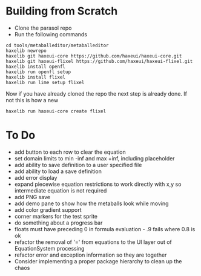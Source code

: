 # Building from Scratch

   + Clone the parasol repo
   + Run the following commands
```
cd tools/metaballeditor/metaballeditor
haxelib newrepo
haxelib git haxeui-core https://github.com/haxeui/haxeui-core.git
haxelib git haxeui-flixel https://github.com/haxeui/haxeui-flixel.git
haxelib install openfl
haxelib run openfl setup
haxelib install flixel
haxelib run lime setup flixel
```

Now if you have already cloned the repo the next step is already done. If not this is how a new
```
haxelib run haxeui-core create flixel
```

# To Do

   * add button to each row to clear the equation
   * set domain limits to min -inf and max +inf, including placeholder
   * add ability to save definition to a user specified file
   * add ability to load a save definition
   * add error display
   * expand piecewise equation restrictions to work directly with x,y so intermediate equation is not required
   * add PNG save
   * add demo pane to show how the metaballs look while moving
   * add color gradient support
   * corner markers for the test sprite
   * do something about a progress bar
   * floats must have preceding 0 in formula evaluation - .9 fails where 0.8 is ok
   * refactor the removal of '=' from equations to the UI layer out of EquationSystem processing
   * refactor error and exception information so they are together
   * Consider implementing a proper package hierarchy to clean up the chaos